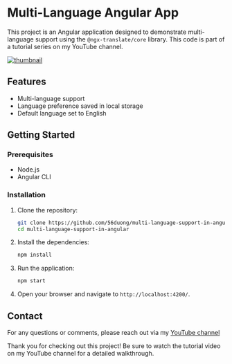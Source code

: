 # Multi-Language Angular App

This project is an Angular application designed to demonstrate multi-language support using the `@ngx-translate/core` library. This code is part of a tutorial series on my YouTube channel.

[![thumbnail](https://github.com/user-attachments/assets/f92c6477-7366-4284-97df-2f216acca75b)](https://youtu.be/RsQ2UrZx4So)


## Features

- Multi-language support
- Language preference saved in local storage
- Default language set to English

## Getting Started

### Prerequisites

- Node.js
- Angular CLI

### Installation

1. Clone the repository:
   ```bash
   git clone https://github.com/56duong/multi-language-support-in-angular.git
   cd multi-language-support-in-angular
    ```

2. Install the dependencies:
    ```bash
    npm install
    ```

3. Run the application:
    ```bash
    npm start
    ```

4. Open your browser and navigate to `http://localhost:4200/`.


## Contact
For any questions or comments, please reach out via my [YouTube channel](https://www.youtube.com/@56duong)

Thank you for checking out this project! Be sure to watch the tutorial video on my YouTube channel for a detailed walkthrough.
